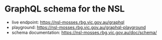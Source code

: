 # GraphQL schema for the NSL

- live endpoint: https://nsl-mosses.rbg.vic.gov.au/graphql
- playground: https://nsl-mosses.rbg.vic.gov.au/graphql-playground
- schema documentation: https://nsl-mosses.rbg.vic.gov.au/doc/schema/